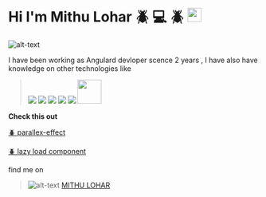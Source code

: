 # Hi I'm Mithu Lohar :beetle: :computer: :beetle:  <img src="https://img.icons8.com/color/48/000000/angularjs.png" style="height:28px;width:28px;"/>

![alt-text](https://images8.alphacoders.com/115/1156488.png)

I have been working as Angulard devloper scence 2 years , I have also have knowledge on other technologies like 


> <img src="https://img.icons8.com/color/48/000000/python--v1.png"/> <img src="https://img.icons8.com/color/48/000000/django.png"/> <img src="https://img.icons8.com/doodle/48/000000/svetle.png"/> <img src="https://img.icons8.com/color/48/000000/firebase.png"/> <img src="https://img.icons8.com/color/48/000000/webpack.png"/> <img src="https://logos-download.com/wp-content/uploads/2016/09/Sass_logo.png" style="height:48px;width:48px;"/>




**Check this out**

[:beetle: parallex-effect](https://mithulohar.github.io/parallax-deployed/)

[:beetle: lazy load component](https://city-quiz-f793c.web.app/)


find me on 

> ![alt-text](https://img.icons8.com/external-justicon-lineal-color-justicon/64/000000/external-linkedin-social-media-justicon-lineal-color-justicon.png) [MITHU LOHAR](https:www.linkedin.com/in/mithu-lohar-69a95717a)








